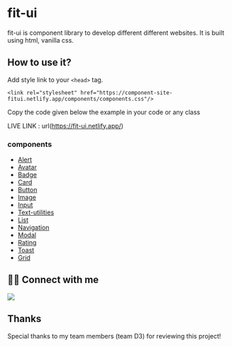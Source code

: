 # fit-ui
 fit-ui is component library to develop different different websites. It is built using html, vanilla css.
 
 ## How to use it?

 Add style link to your ```<head>``` tag.

  ```<link rel="stylesheet" href="https://component-site-fitui.netlify.app/components/components.css"/>```

Copy the code given below the example in your code or any class

 LIVE LINK : url(https://fit-ui.netlify.app/)
 
 ### components
 - [Alert](https://fit-ui.netlify.app/#alert)
 - [Avatar](https://fit-ui.netlify.app/#avatar)
 - [Badge](https://fit-ui.netlify.app/#badge)
 - [Card](https://fit-ui.netlify.app/#card)
 - [Button](https://fit-ui.netlify.app/#button)
 - [Image](https://fit-ui.netlify.app/#image)
 - [Input](https://fit-ui.netlify.app/#input)
 - [Text-utilities](https://fit-ui.netlify.app/#text-utilities)
 - [List](https://fit-ui.netlify.app/#list)
 - [Navigation](https://fit-ui.netlify.app/#navigation)
 - [Modal](https://fit-ui.netlify.app/#modal)
 - [Rating](https://fit-ui.netlify.app/#rating)
 - [Toast](https://fit-ui.netlify.app/#toast)
 - [Grid](https://fit-ui.netlify.app/#grid)

## 👨‍💻 Connect with me

<a href="https://twitter.com/mikesch_34"><img src="https://img.shields.io/badge/Twitter-1DA1F2?style=for-the-badge&logo=twitter&logoColor=white"/></a>

## Thanks

Special thanks to my team members (team D3) for reviewing this project!
